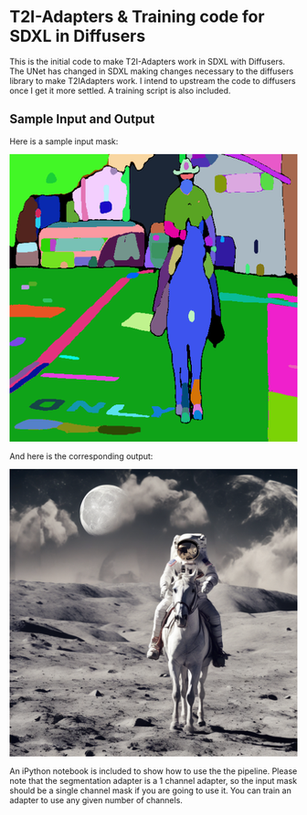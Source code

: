 # T2I-Adapters & Training code for SDXL in Diffusers

This is the initial code to make T2I-Adapters work in SDXL with Diffusers. The UNet has changed in SDXL making changes necessary to the diffusers library to make T2IAdapters work. I intend to upstream the code to diffusers once I get it more settled. A training script is also included.

## Sample Input and Output

Here is a sample input mask:

![Input Mask](demo_mask.png)

And here is the corresponding output:

![Sample Output](demo.png)

An iPython notebook is included to show how to use the the pipeline. Please note that the segmentation adapter is a 1 channel adapter, so the input mask should be a single channel mask if you are going to use it. You can train an adapter to use any given number of channels.